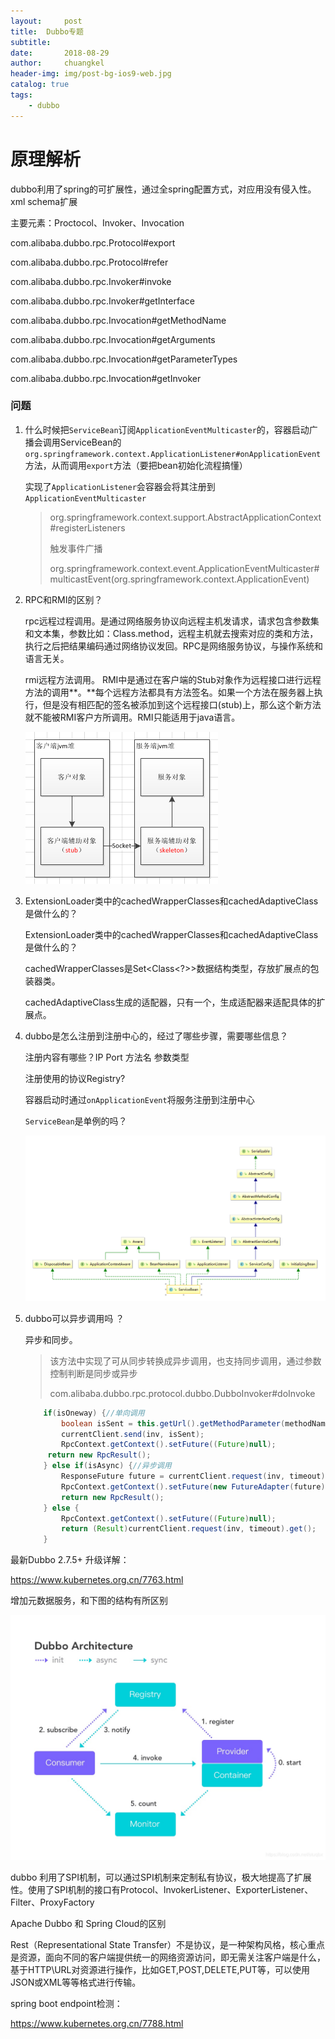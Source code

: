 ```yaml
---
layout:     post
title:	Dubbo专题
subtitle: 	
date:       2018-08-29
author:     chuangkel
header-img: img/post-bg-ios9-web.jpg
catalog: true
tags:
    - dubbo
---
```


# 原理解析

dubbo利用了spring的可扩展性，通过全spring配置方式，对应用没有侵入性。xml schema扩展

主要元素：Proctocol、Invoker、Invocation

com.alibaba.dubbo.rpc.Protocol#export

com.alibaba.dubbo.rpc.Protocol#refer

com.alibaba.dubbo.rpc.Invoker#invoke

com.alibaba.dubbo.rpc.Invoker#getInterface

com.alibaba.dubbo.rpc.Invocation#getMethodName

com.alibaba.dubbo.rpc.Invocation#getArguments

com.alibaba.dubbo.rpc.Invocation#getParameterTypes

com.alibaba.dubbo.rpc.Invocation#getInvoker

### **问题**

1. 什么时候把`ServiceBean`订阅`ApplicationEventMulticaster`的，容器启动广播会调用ServiceBean的`org.springframework.context.ApplicationListener#onApplicationEvent`方法，从而调用`export`方法（要把bean初始化流程搞懂）

   实现了`ApplicationListener`会容器会将其注册到`ApplicationEventMulticaster`

   > org.springframework.context.support.AbstractApplicationContext#registerListeners
   >
   > 触发事件广播
   >
   > org.springframework.context.event.ApplicationEventMulticaster#multicastEvent(org.springframework.context.ApplicationEvent)

2. RPC和RMI的区别？

   rpc远程过程调用。是通过网络服务协议向远程主机发请求，请求包含参数集和文本集，参数比如：Class.method，远程主机就去搜索对应的类和方法，执行之后把结果编码通过网络协议发回。RPC是网络服务协议，与操作系统和语言无关。

   rmi远程方法调用。 RMI中是通过在客户端的Stub对象作为远程接口进行远程方法的调用**。**每个远程方法都具有方法签名。如果一个方法在服务器上执行，但是没有相匹配的签名被添加到这个远程接口(stub)上，那么这个新方法就不能被RMI客户方所调用。RMI只能适用于java语言。

   ![](./..\img\rmi-stub.png)

3. ExtensionLoader类中的cachedWrapperClasses和cachedAdaptiveClass是做什么的？

   ExtensionLoader类中的cachedWrapperClasses和cachedAdaptiveClass是做什么的？

   cachedWrapperClasses是Set<Class<?>>数据结构类型，存放扩展点的包装器类。

   cachedAdaptiveClass生成的适配器，只有一个，生成适配器来适配具体的扩展点。

4. dubbo是怎么注册到注册中心的，经过了哪些步骤，需要哪些信息？

   注册内容有哪些？IP Port 方法名 参数类型 

   注册使用的协议Registry?

   容器启动时通过`onApplicationEvent`将服务注册到注册中心

   `ServiceBean`是单例的吗？

   ![image-20200423203742483](./..\img\image-20200423203742483.png)

5. dubbo可以异步调用吗 ？

   异步和同步。
   
   > 该方法中实现了可从同步转换成异步调用，也支持同步调用，通过参数控制判断是同步或异步
   >
   > com.alibaba.dubbo.rpc.protocol.dubbo.DubboInvoker#doInvoke
   
   ```java
       if(isOneway) {//单向调用
           boolean isSent = this.getUrl().getMethodParameter(methodName, "sent", false);
           currentClient.send(inv, isSent);
           RpcContext.getContext().setFuture((Future)null);
       	return new RpcResult();
       } else if(isAsync) {//异步调用
           ResponseFuture future = currentClient.request(inv, timeout);
           RpcContext.getContext().setFuture(new FutureAdapter(future));
           return new RpcResult();
       } else {
           RpcContext.getContext().setFuture((Future)null);
           return (Result)currentClient.request(inv, timeout).get();
       }
   ```
   
   



最新Dubbo 2.7.5+ 升级详解：

<https://www.kubernetes.org.cn/7763.html>

增加元数据服务，和下图的结构有所区别

![img](./../img\dubbo_arc)

dubbo 利用了SPI机制，可以通过SPI机制来定制私有协议，极大地提高了扩展性。使用了SPI机制的接口有Protocol、InvokerListener、ExporterListener、Filter、ProxyFactory



Apache Dubbo 和 Spring Cloud的区别

Rest（Representational State Transfer）不是协议，是一种架构风格，核心重点是资源，面向不同的客户端提供统一的网络资源访问，即无需关注客户端是什么，基于HTTP\URL对资源进行操作，比如GET,POST,DELETE,PUT等，可以使用JSON或XML等等格式进行传输。 

spring boot endpoint检测：

<https://www.kubernetes.org.cn/7788.html>